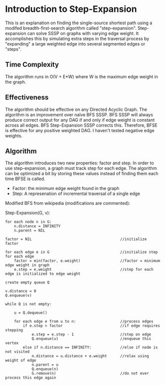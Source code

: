 # Introduction to Step-Expansion
This is an explanation on finding the single-source shortest path using a modifed breadth-first-search algorithm called  "step-expansion". Step-expansion can solve SSSP on graphs with varying edge weight. 
It accomplishes this by simulating extra steps in the traversal process by "expanding"
a large weighted edge into several segmented edges or "steps".

## Time Complexity
The algorithm runs in O(V + E*W) where W is the maximum edge weight in the graph.

## Effectiveness
The algorithm should be effective on any Directed Acyclic Graph. The algorithm is an improvement over naïve BFS SSSP. BFS SSSP will always produce correct output for any DAG if and only if edge weight is constant across all edges. BFS Step-Expansion SSSP corrects this. Therefore, BFSE is effective for any positive weighted DAG. I haven't tested negative edge weights.

## Algorithm
The algorithm introduces two new properties: factor
and step. In order to use step-expansion, a graph must track 
step for each edge. The algorithm can be optimized a bit by storing 
these values instead of finding them each time BFSE is called.

 * Factor: the minimum edge weight found in the graph
 * Step: A represenation of incremental traversal of a single edge

Modified BFS from wikipedia (modifications are commented):

<source lang="java" line>
Step-Expansion(G, v):
    
    for each node n in G:            
        n.distance = INFINITY        
        n.parent = NIL

    factor = NIL                                        //initialize factor
    
    for each edge e in G                                //initialize step for each edge
        factor = min(factor, e.weight)                  //factor = minimum edge weight in graph
        e.step = e.weight                               //step for each edge is initialized to edge weight

    create empty queue Q      

    v.distance = 0
    Q.enqueue(v)                      

    while Q is not empty:        
    
        u = Q.dequeue()
    
        for each edge e from u to n:                    //process edges
            if e.step > factor                          //if edge requires stepping
                e.step = e.step - 1                     //step on edge
                Q.enqueue(u)                            //enqueue this vertex
            else if n.distance == INFINITY:             //else if node is not visited
                n.distance = u.distance + e.weight      //relax using weight of edge
                n.parent = u
                Q.enqueue(n)
                G.remove(n)                             //do not ever process this edge again
</source>

